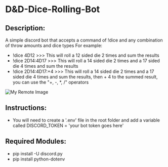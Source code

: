 # D&D-Dice-Rolling-Bot

## Description:
A simple discord bot that accepts a command of !dice and any combination of throw amounts and dice types
For example:
- !dice 4D12 >>> This will roll a 12 sided die 2 times and sum the results
- !dice 2D14:4D17 >>> This will roll a 14 sided die 2 times and a 17 sided die 4 times and sum the results
- !dice 2D14:4D17:+4 >>> This will roll a 14 sided die 2 times and a 17 sided die 4 times and sum the results, then + 4 to the summed result, you can use the "+, -, *, /" operators

![My Remote Image](https://i.imgur.com/ozxlgO7.png)

## Instructions:
- You will need to create a '.env' file in the root folder and add a variable called DISCORD_TOKEN = 'your bot token goes here'

## Required Modules:
- pip install -U discord.py
- pip install python-dotenv